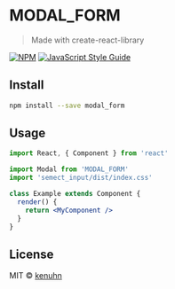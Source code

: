 # MODAL_FORM

> Made with create-react-library

[![NPM](https://img.shields.io/npm/v/semect_input.svg)](https://www.npmjs.com/package/semect_input) [![JavaScript Style Guide](https://img.shields.io/badge/code_style-standard-brightgreen.svg)](https://standardjs.com)

## Install

```bash
npm install --save modal_form
```

## Usage

```jsx
import React, { Component } from 'react'

import Modal from 'MODAL_FORM'
import 'semect_input/dist/index.css'

class Example extends Component {
  render() {
    return <MyComponent />
  }
}
```

<!-- Fonctionnalités :

    Le composant utilise la fonction "useNavigate" de react-router-dom pour obtenir une fonction de navigation.
    Lorsque la prop "isOpen" est vraie, le composant affiche la fenêtre modale.
    Lorsque la fenêtre modale est ouverte, le message "salut" est affiché dans la console.
    La fenêtre modale contient un élément "div" avec la classe "modal" qui est affiché ou masqué en fonction de la prop "isOpen".
    À l'intérieur de la fenêtre modale, il y a un élément "div" avec la classe "modal-content" qui contient le contenu de la fenêtre.
    Le contenu de la fenêtre modale comprend un titre avec la classe "modal-header" et le texte "HRNET".
    Il y a également un paragraphe avec le texte "Nouvelle utilisateur crée !!".
    Enfin, il y a un bouton avec la classe "modal-button" qui, lorsqu'il est cliqué, déclenche la fonction de navigation pour rediriger vers la page "./Employe". -->

## License

MIT © [kenuhn](https://github.com/kenuhn)
